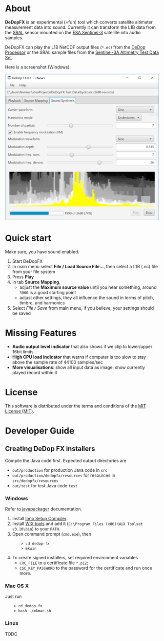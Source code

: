 # About

**DeDopFX** is an experimental (=fun) tool which converts satellite altimeter measurement data into *sound*. Currently it can transform the L1B data from the [SRAL](https://sentinel.esa.int/web/sentinel/missions/sentinel-3/instrument-payload/altimetry) 
sensor mounted on the [ESA Sentinel-3](http://www.esa.int/Our_Activities/Observing_the_Earth/Copernicus/Sentinel-3) satellite into 
audio samples. 

DeDopFX can play the L1B NetCDF output files (`*.nc`) from the [DeDop Processor](https://github.com/DeDop/dedop-core/releases) or the SRAL sample files from the [Sentinel-3A Altimetry Test Data Set](https://sentinel.esa.int/web/sentinel/user-guides/sentinel-3-altimetry/test-data-set). 

Here is a screenshot (Windows):

![DeDop FX Screenshot](https://github.com/DeDop/dedop-fx/blob/master/screenshot.png)


# Quick start

Make sure, you have sound enabled.

1. Start DeDopFX
2. In main menu select **File / Load Source File...**, then select a L1B (.nc) file from your file system
3. Press **Play**
4. In tab **Source Mapping**,
   - adjust the **Maximum source value** until you hear something, around `3000` is a good starting point
   - adjust other settings, they all influence the sound in terms of pitch, timbre, and harmonics
5. Select *File / Save* from main menu, if you believe, your settings should be saved 


# Missing Features

* **Audio output level indicator** that also shows if we clip to lower/upper 16bit limits
* **High CPU load indicator** that warns if computer is too slow to stay above the sample rate of 44100 samples/sec
* **More visualisations**: show all input data as image, show currently played record within it


# License

This software is distributed under the terms and conditions of the [MIT License (MIT)](https://opensource.org/licenses/MIT).


# Developer Guide

## Creating DeDop FX installers

Compile the Java code first. Expected output directories are 
* `out/production` for production Java code in `src`
* `out/production/dedopfx/resources` for resources in `src/dedopfx/resources`
* `out/test` for test Java code `test`

### Windows

Refer to [javapackager](http://docs.oracle.com/javase/8/docs/technotes/tools/unix/javapackager.html) documentation.

1. Install [Inno Setup Compiler](http://www.jrsoftware.org/isinfo.php).
2. Install [WiX tools](http://wixtoolset.org/) and add it (`C:\Program Files (x86)\WiX Toolset v3.10\bin`) to your `PATH`.
3. Open command prompt (`cmd.exe`), then
    ```
        > cd dedop-fx
        > mkwin
    ```
4. To create signed installers, set required environment variables 
    * `CRC_FILE` to a certificate file `*.p12`;
    * `CSC_KEY_PASSWORD` to the password for the certificate
    and run once more.

### Mac OS X

Just run

```
    > cd dedop-fx
    > bash ./mkmac.sh
```

### Linux
   
TODO



